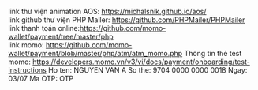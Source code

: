 
link thư viện animation AOS: https://michalsnik.github.io/aos/  
link github thư viện PHP Mailer: https://github.com/PHPMailer/PHPMailer 
link thanh toán online:https://github.com/momo-wallet/payment/tree/master/php  
link momo: https://github.com/momo-wallet/payment/blob/master/php/atm/atm_momo.php 
Thông tin thẻ test momo: https://developers.momo.vn/v3/vi/docs/payment/onboarding/test-instructions
Ho ten: NGUYEN VAN A
So the:  9704 0000 0000 0018
Ngay: 03/07
Ma OTP: OTP